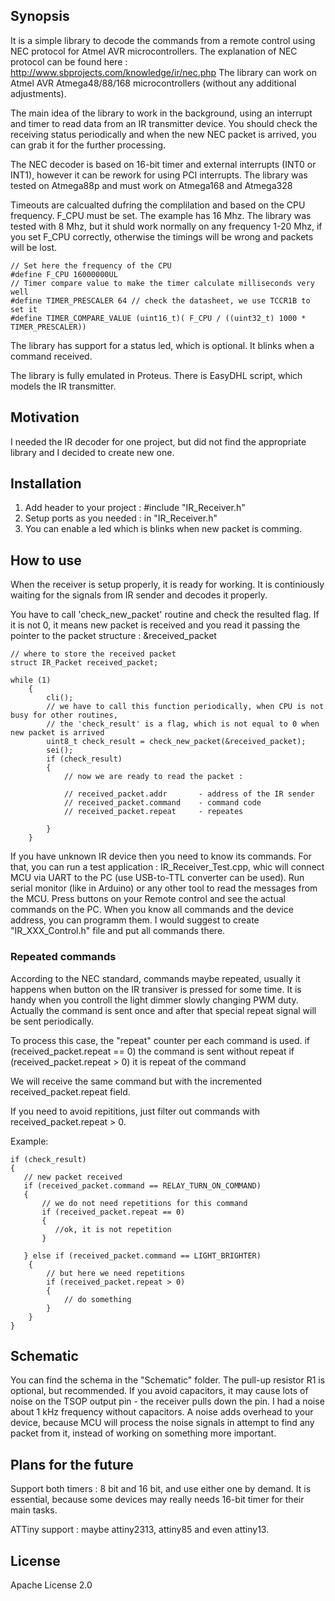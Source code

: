 ## Synopsis

It is a simple library to decode the commands from a remote control using NEC protocol for Atmel AVR microcontrollers.
The explanation of NEC protocol can be found here : http://www.sbprojects.com/knowledge/ir/nec.php
The library can work on Atmel AVR Atmega48/88/168 microcontrollers (without any additional adjustments).

The main idea of the library to work in the background, using an interrupt and timer to read data from an IR transmitter device.
You should check the receiving status periodically and when the new NEC packet is arrived, you can grab it for the further processing.

The NEC decoder is based on 16-bit timer and external interrupts (INT0 or INT1), however it can be rework for using PCI interrupts.
The library was tested on Atmega88p and must work on Atmega168 and Atmega328

Timeouts are calcualted dufring the complilation and based on the CPU frequency.
F_CPU must be set.  The example has 16 Mhz. The library was tested with 8 Mhz, but it shuld work normally on any frequency 1-20 Mhz, 
if you set F_CPU correctly, otherwise the timings will be wrong and packets will be lost.


```
// Set here the frequency of the CPU
#define F_CPU 16000000UL
// Timer compare value to make the timer calculate milliseconds very well
#define TIMER_PRESCALER 64 // check the datasheet, we use TCCR1B to set it
#define TIMER_COMPARE_VALUE (uint16_t)( F_CPU / ((uint32_t) 1000 * TIMER_PRESCALER))
```


The library has support for a status led, which is optional. It blinks when a command received.

The library is fully emulated in Proteus. There is EasyDHL script, which models the IR transmitter.


## Motivation

I needed the IR decoder for one project, but did not find the appropriate library and I decided to create new one.

## Installation

1. Add header to your project : #include "IR_Receiver.h"
2. Setup ports as you needed : in "IR_Receiver.h"
3. You can enable a led which is blinks when new packet is comming.

## How to use
When the receiver is setup properly, it is ready for working. It is continiously waiting for the signals from IR sender and decodes it properly.

You have to call 'check_new_packet' routine and check the resulted flag.
If it is not 0, it means new packet is received and you read it passing the pointer to the packet structure : &received_packet

```
// where to store the received packet
struct IR_Packet received_packet;

while (1)
	{
		cli();
		// we have to call this function periodically, when CPU is not busy for other routines, 
		// the 'check_result' is a flag, which is not equal to 0 when new packet is arrived
		uint8_t check_result = check_new_packet(&received_packet);
		sei();
		if (check_result)
		{
			// now we are ready to read the packet : 
			
			// received_packet.addr       - address of the IR sender
			// received_packet.command    - command code
			// received_packet.repeat     - repeates

		}
	}
```

If you have unknown IR device then you need to know its commands. For that, you can run a test application : IR_Receiver_Test.cpp,
whic will connect MCU via UART to the PC (use USB-to-TTL converter can be used).
Run serial monitor (like in Arduino) or any other tool to read the messages from the MCU.
Press buttons on your Remote control and see the actual commands on the PC.
When you know all commands and the device address, you can programm them.
I would suggest to create "IR_XXX_Control.h" file and put all commands there.

### Repeated commands
According to the NEC standard, commands maybe repeated, usually it happens when button on the IR transiver is pressed for some time.
It is handy when you controll the light dimmer slowly changing PWM duty.
Actually the command is sent once and after that special repeat signal will be sent periodically.

To process this case, the "repeat" counter per each command is used.
if (received_packet.repeat == 0)   the command is sent without repeat
if (received_packet.repeat > 0)    it is repeat of the command

We will receive the same command but with the incremented received_packet.repeat field.

If you need to avoid repititions, just filter out commands with received_packet.repeat > 0.

Example:
```
if (check_result)
{
   // new packet received
   if (received_packet.command == RELAY_TURN_ON_COMMAND)
   {
       // we do not need repetitions for this command
       if (received_packet.repeat == 0)
       {
          //ok, it is not repetition
       } 
   
   } else if (received_packet.command == LIGHT_BRIGHTER)
    {
        // but here we need repetitions
		if (received_packet.repeat > 0)
		{
			// do something 
		}
    }
}
```

## Schematic
You can find the schema in the "Schematic" folder.
The pull-up resistor R1 is optional, but recommended.
If you avoid capacitors, it may cause lots of noise on the TSOP output pin - the receiver pulls down the pin.
I had a noise about 1 kHz frequency without capacitors.
A noise adds overhead to your device, because MCU will process the noise signals in attempt to find any packet from it, 
instead of working on something more important.

## Plans for the future
Support both timers : 8 bit and 16 bit, and use either one by demand. It is essential, because some devices may really needs 16-bit timer 
for their main tasks.

ATTiny support :  maybe attiny2313, attiny85 and even attiny13.

## License
Apache License 2.0
